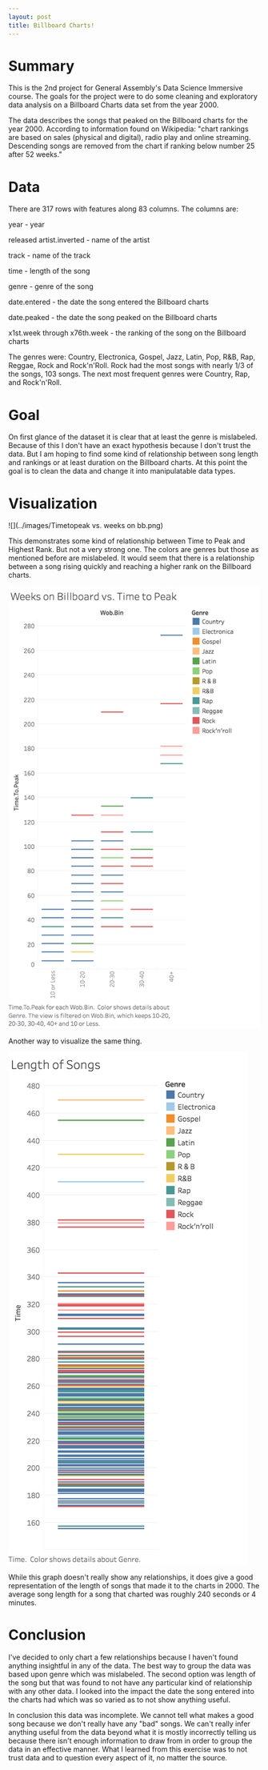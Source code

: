 ```yaml
---
layout: post
title: Billboard Charts!
---
```



# Summary

This is the 2nd project for General Assembly's Data Science Immersive course.  The goals for the project were to do some cleaning and exploratory data analysis on a Billboard Charts data set from the year 2000.

The data describes the songs that peaked on the Billboard charts for the year 2000. According to information found on Wikipedia: "chart rankings are based on sales (physical and digital), radio play and online streaming. Descending songs are removed from the chart if ranking below number 25 after 52 weeks."

# Data

There are 317 rows with features along 83 columns.
The columns are:

year - year

released artist.inverted - name of the artist

track - name of the track

time - length of the song

genre - genre of the song

date.entered - the date the song entered the Billboard charts

date.peaked - the date the song peaked on the Billboard charts

x1st.week through x76th.week - the ranking of the song on the Billboard charts

The genres were: Country, Electronica, Gospel, Jazz, Latin, Pop, R&B, Rap, Reggae, Rock and Rock'n'Roll.  Rock had the most songs with nearly 1/3 of the songs, 103 songs.   The next most frequent genres were Country, Rap, and Rock'n'Roll.

# Goal

On first glance of the dataset it is clear that at least the genre is mislabeled.  Because of this I don't have an exact hypothesis because I don't trust the data. But I am hoping to find some kind of relationship between song length and rankings or at least duration on the Billboard charts.  At this point the goal is to clean the data and change it into manipulatable data types.

# Visualization

![](../images/Timetopeak vs. weeks on bb.png)

This demonstrates some kind of relationship between Time to Peak and Highest Rank.  But not a very strong one.  The colors are genres but those as mentioned before are mislabeled.  It would seem that there is a relationship between a song rising quickly and reaching a higher rank on the Billboard charts.

![](../images/Timetopeak2.png)

Another way to visualize the same thing.

![](../images/time.png)

While this graph doesn't really show any relationships, it does give a good representation of the length of songs that made it to the charts in 2000.  The average song length for a song that charted was roughly 240 seconds or 4 minutes.

# Conclusion

I've decided to only chart a few relationships because I haven't found anything insightful in any of the data.  The best way to group the data was based upon genre which was mislabeled.  The second option was length of the song but that was found to not have any particular kind of relationship with any other data.  I looked into the impact the date the song entered into the charts had which was so varied as to not show anything useful.

In conclusion this data was incomplete.  We cannot tell what makes a good song because we don't really have any "bad" songs.  We can't really infer anything useful from the data beyond what it is mostly incorrectly telling us because there isn't enough information to draw from in order to group the data in an effective manner.  What I learned from this exercise was to not trust data and to question every aspect of it, no matter the source.  
